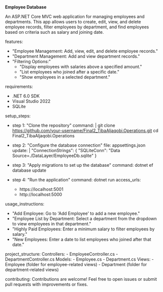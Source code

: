 **Employee Database**


  An ASP.NET Core MVC web application for managing employees and departments.
  This app allows users to create, edit, view, and delete employee records,
  filter employees by department, and find employees based on criteria such
  as salary and joining date.

features:
  - "Employee Management: Add, view, edit, and delete employee records."
  - "Department Management: Add and view department records."
  - "Filtering Options:"
      - "Display employees with salaries above a specified amount."
      - "List employees who joined after a specific date."
      - "Show employees in a selected department."

requirements:
  - .NET 6.0 SDK
  - Visual Studio 2022
  - SQLite

setup_steps:
  - step 1: "Clone the repository"
    command: |
      git clone https://github.com/your-username/Final2_TibaAljaqobi.Operations.git
      cd Final2_TibaAljaqobi.Operations

  - step 2: "Configure the database connection"
    file: appsettings.json
    update: |
      "ConnectionStrings": {
          "SQLiteConn": "Data Source=./DataLayer/EmployeeDb.sqlite"
      }

  - step 3: "Apply migrations to set up the database"
    command: dotnet ef database update

  - step 4: "Run the application"
    command: dotnet run
    access_urls:
      - https://localhost:5001
      - http://localhost:5000

usage_instructions:
  - "Add Employee: Go to 'Add Employee' to add a new employee."
  - "Employee List by Department: Select a department from the dropdown to view employees in that department."
  - "Highly Paid Employees: Enter a minimum salary to filter employees by salary."
  - "New Employees: Enter a date to list employees who joined after that date."

project_structure:
  Controllers:
    - EmployeeController.cs
    - DepartmentController.cs
  Models:
    - Employee.cs
    - Department.cs
  Views:
    - Employee (folder for employee-related views)
    - Department (folder for department-related views)

contributing:
  Contributions are welcome! Feel free to open issues or submit pull requests with improvements or fixes.
